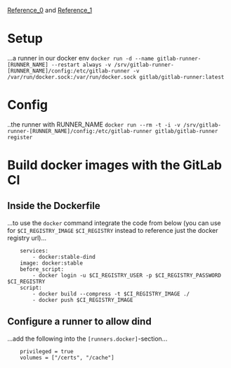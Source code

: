 [Reference_0](https://docs.gitlab.com/runner/install/docker.html) and [Reference_1](https://docs.gitlab.com/runner/register/index.html#docker)

# Setup #
...a runner in our docker env
`docker run -d --name gitlab-runner-[RUNNER_NAME] --restart always -v /srv/gitlab-runner-[RUNNER_NAME]/config:/etc/gitlab-runner -v /var/run/docker.sock:/var/run/docker.sock gitlab/gitlab-runner:latest`

# Config #
..the runner with RUNNER_NAME
`docker run --rm -t -i -v /srv/gitlab-runner-[RUNNER_NAME]/config:/etc/gitlab-runner gitlab/gitlab-runner register`

# Build docker images with the GitLab CI #
## Inside the Dockerfile ##
...to use the `docker` command integrate the code from below (you can use for `$CI_REGISTRY_IMAGE` `$CI_REGISTRY` instead to reference just the docker registry url)...
```
    services:
        - docker:stable-dind
    image: docker:stable
    before_script:
        - docker login -u $CI_REGISTRY_USER -p $CI_REGISTRY_PASSWORD $CI_REGISTRY
    script:
        - docker build --compress -t $CI_REGISTRY_IMAGE ./
        - docker push $CI_REGISTRY_IMAGE
```

## Configure a runner to allow dind ##
...add the following into the `[runners.docker]`-section...
```
    privileged = true
    volumes = ["/certs", "/cache"]
```

